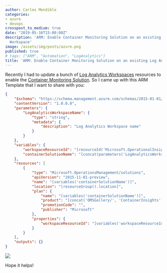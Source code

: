 ```yaml
---
author: Carlos Mendible
categories:
- azure
- devops
crosspost_to_medium: true
date: "2019-05-16T15:00:00Z"
description: 'ARM: Enable Container Monitoring Solution on an existing Log Analytics
  Workspace'
image: /assets/img/posts/azure.png
published: true
# tags: ["ARM", "Automation", "LogAnalytics"]
title: 'ARM: Enable Container Monitoring Solution on an existing Log Analytics Workspace'
---
```


Recently I had to update a bunch of [Log Analytics Workspaces](https://www.google.com/url?sa=t&rct=j&q=&esrc=s&source=web&cd=1&cad=rja&uact=8&ved=2ahUKEwiFrof58qDiAhXqyIUKHWPuBaIQFjAAegQIARAB&url=https%3A%2F%2Fdocs.microsoft.com%2Fen-us%2Fazure%2Fazure-monitor%2Flearn%2Fquick-create-workspace&usg=AOvVaw3DvKwidPs8__aX0fQ0vjQf) resources to enable the [Container Monitoring Solution](https://docs.microsoft.com/en-us/azure/azure-monitor/insights/containers). So I came up with this ARM Template that I want to share with you:

``` json
{
    "$schema": "https://schema.management.azure.com/schemas/2015-01-01/deploymentTemplate.json#",
    "contentVersion": "1.0.0.0",
    "parameters": {
        "LogAnalyticsWorkspaceName": {
            "type": "string",
            "metadata": {
                "description": "Log Analytics Workspace name"
            }
        }
    },
    "variables": {
        "workspaceResourceId": "[resourceId('Microsoft.OperationalInsights/workspaces/', parameters('LogAnalyticsWorkspaceName'))]",
        "containerSolutionName": "[concat(parameters('LogAnalyticsWorkspaceName'), '-containers')]"
    },
    "resources": [
        {
            "type": "Microsoft.OperationsManagement/solutions",
            "apiVersion": "2015-11-01-preview",
            "name": "[variables('containerSolutionName')]",
            "location": "[resourceGroup().location]",
            "plan": {
                "name": "[variables('containerSolutionName')]",
                "product": "[concat('OMSGallery/', 'ContainerInsights')]",
                "promotionCode": "",
                "publisher": "Microsoft"
            },
            "properties": {
                "workspaceResourceId": "[variables('workspaceResourceId')]"
            }
        }
    ],
    "outputs": {}
}
```

<a href="https://portal.azure.com/#create/Microsoft.Template/uri/https%3A%2F%2Fraw.githubusercontent.com%2Fcmendible%2Farmtemplates%2Fmaster%2Fcontainers%2Fenable-container-solution-existing-loganalytics-workspace%2Fazuredeploy.json" rel="nofollow">
    <img src="http://azuredeploy.net/deploybutton.png"/>
</a>

Hope it helps!
